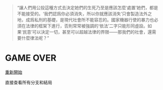 > “讓人們用公投這種方式去決定她們的生死乃至是應該怎麼‘處置’她們，都是不能接受的。‘我們認爲你必須消失，所以你就應該消失’只會製造法外之地，成爲私刑的基礎，是現代社會所不能容忍的。國家機器行使的暴力也必須在法律的框架下進行，否則常常被強調的‘依法’二字只能形同虛設。如果‘民意’可以決定一切，甚至可以超越法律的界限——那我們的社會，還需要什麼律法呢？”

# GAME OVER


[重新開始](index.md)

直接查看所有分支和結局
